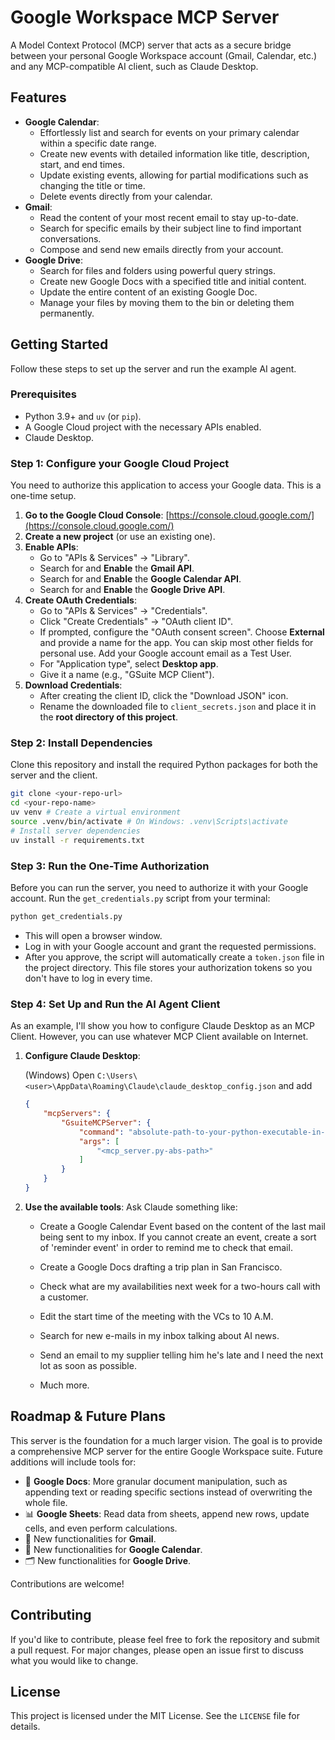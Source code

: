 # Google Workspace MCP Server

A Model Context Protocol (MCP) server that acts as a secure bridge between your personal Google Workspace account (Gmail, Calendar, etc.) and any MCP-compatible AI client, such as Claude Desktop.

## Features

*   **Google Calendar**:
    *   Effortlessly list and search for events on your primary calendar within a specific date range.
    *   Create new events with detailed information like title, description, start, and end times.
    *   Update existing events, allowing for partial modifications such as changing the title or time.
    *   Delete events directly from your calendar.
*   **Gmail**:
    *   Read the content of your most recent email to stay up-to-date.
    *   Search for specific emails by their subject line to find important conversations.
    *   Compose and send new emails directly from your account.
*   **Google Drive**:
    *   Search for files and folders using powerful query strings.
    *   Create new Google Docs with a specified title and initial content.
    *   Update the entire content of an existing Google Doc.
    *   Manage your files by moving them to the bin or deleting them permanently.

## Getting Started

Follow these steps to set up the server and run the example AI agent.

### Prerequisites

*   Python 3.9+ and `uv` (or `pip`).
*   A Google Cloud project with the necessary APIs enabled.
*   Claude Desktop.

### Step 1: Configure your Google Cloud Project

You need to authorize this application to access your Google data. This is a one-time setup.

1.  **Go to the Google Cloud Console**: [https://console.cloud.google.com/](https://console.cloud.google.com/)
2.  **Create a new project** (or use an existing one).
3.  **Enable APIs**:
    *   Go to "APIs & Services" -> "Library".
    *   Search for and **Enable** the **Gmail API**.
    *   Search for and **Enable** the **Google Calendar API**.
    *   Search for and **Enable** the **Google Drive API**.
4.  **Create OAuth Credentials**:
    *   Go to "APIs & Services" -> "Credentials".
    *   Click "Create Credentials" -> "OAuth client ID".
    *   If prompted, configure the "OAuth consent screen". Choose **External** and provide a name for the app. You can skip most other fields for personal use. Add your Google account email as a Test User.
    *   For "Application type", select **Desktop app**.
    *   Give it a name (e.g., "GSuite MCP Client").
5.  **Download Credentials**:
    *   After creating the client ID, click the "Download JSON" icon.
    *   Rename the downloaded file to `client_secrets.json` and place it in the **root directory of this project**.

### Step 2: Install Dependencies

Clone this repository and install the required Python packages for both the server and the client.

```bash
git clone <your-repo-url>
cd <your-repo-name>
uv venv # Create a virtual environment
source .venv/bin/activate # On Windows: .venv\Scripts\activate
# Install server dependencies
uv install -r requirements.txt
```

### Step 3: Run the One-Time Authorization

Before you can run the server, you need to authorize it with your Google account. Run the `get_credentials.py` script from your terminal:

```bash
python get_credentials.py
```

*   This will open a browser window.
*   Log in with your Google account and grant the requested permissions.
*   After you approve, the script will automatically create a `token.json` file in the project directory. This file stores your authorization tokens so you don't have to log in every time.

### Step 4: Set Up and Run the AI Agent Client

As an example, I'll show you how to configure Claude Desktop as an MCP Client. However, you can use whatever MCP Client available on Internet.

1.  **Configure Claude Desktop**:
    
    (Windows) Open `C:\Users\<user>\AppData\Roaming\Claude\claude_desktop_config.json` and add 
    ```json
    {
        "mcpServers": {
            "GsuiteMCPServer": {
                "command": "absolute-path-to-your-python-executable-in-virtual-environment",
                "args": [
                    "<mcp_server.py-abs-path>"
                ]
            }
        }
    }   
    ```

2.  **Use the available tools**:
    Ask Claude something like:
    
    - Create a Google Calendar Event based on the content of the last mail being sent to my inbox.
      If you cannot create an event, create a sort of 'reminder event' in order to remind me to check that email.
    
    - Create a Google Docs drafting a trip plan in San Francisco.
    
    - Check what are my availabilities next week for a two-hours call with a customer.

    - Edit the start time of the meeting with the VCs to 10 A.M.

    - Search for new e-mails in my inbox talking about AI news.

    - Send an email to my supplier telling him he's late and I need the next lot as soon as possible.

    - Much more.


## Roadmap & Future Plans

This server is the foundation for a much larger vision. The goal is to provide a comprehensive MCP server for the entire Google Workspace suite. Future additions will include tools for:

*   📝 **Google Docs**: More granular document manipulation, such as appending text or reading specific sections instead of overwriting the whole file.
*   📊 **Google Sheets**: Read data from sheets, append new rows, update cells, and even perform calculations.
*   📨 New functionalities for **Gmail**.
*   📅 New functionalities for **Google Calendar**.
*   🗂️ New functionalities for **Google Drive**.

Contributions are welcome!

## Contributing

If you'd like to contribute, please feel free to fork the repository and submit a pull request. For major changes, please open an issue first to discuss what you would like to change.

## License

This project is licensed under the MIT License. See the `LICENSE` file for details.
